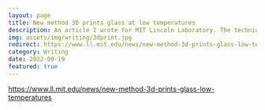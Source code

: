 ```yaml
---
layout: page
title: New method 3D prints glass at low temperatures
description: An article I wrote for MIT Lincoln Laboratory. The technique can allow glass structures to be directly deposited onto microelectronics.
img: assets/img/writing/3dprint.jpg
redirect: https://www.ll.mit.edu/news/new-method-3d-prints-glass-low-temperatures
category: Writing
date: 2022-09-19
featured: true
---
```


https://www.ll.mit.edu/news/new-method-3d-prints-glass-low-temperatures